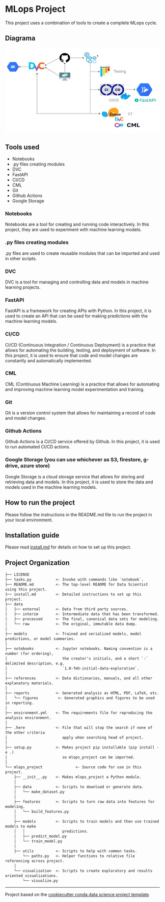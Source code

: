 # MLops Project
This project uses a combination of tools to create a complete MLops cycle.

## Diagrama
![Structure](references/mlops_diagram.jpg)

## Tools used
- Notebooks
- .py files creating modules
- DVC
- FastAPI
- CI/CD
- CML
- Git
- Github Actions
- Google Storage
### Notebooks
Notebooks are a tool for creating and running code interactively. In this project, they are used to experiment with machine learning models.

### .py files creating modules
.py files are used to create reusable modules that can be imported and used in other scripts.

### DVC
DVC is a tool for managing and controlling data and models in machine learning projects.

### FastAPI
FastAPI is a framework for creating APIs with Python. In this project, it is used to create an API that can be used for making predictions with the machine learning models.

### CI/CD
CI/CD (Continuous Integration / Continuous Deployment) is a practice that allows for automating the building, testing, and deployment of software. In this project, it is used to ensure that code and model changes are constantly and automatically implemented.

### CML
CML (Continuous Machine Learning) is a practice that allows for automating and improving machine learning model experimentation and training.

### Git
Git is a version control system that allows for maintaining a record of code and model changes.

### Github Actions
Github Actions is a CI/CD service offered by Github. In this project, it is used to run automated CI/CD actions.

### Google Storage (you can use whichever as S3, firestore, g-drive, azure store)
Google Storage is a cloud storage service that allows for storing and retrieving data and models. In this project, it is used to store the data and models used in the machine learning models.

## How to run the project
Please follow the instructions in the README.md file to run the project in your local environment.

## Installation guide

Please read [install.md](install.md) for details on how to set up this project.

## Project Organization

    ├── LICENSE
    ├── tasks.py           <- Invoke with commands like `notebook`.
    ├── README.md          <- The top-level README for Data Scientist using this project.
    ├── install.md         <- Detailed instructions to set up this project.
    ├── data
    │   ├── external       <- Data from third party sources.
    │   ├── interim        <- Intermediate data that has been transformed.
    │   ├── processed      <- The final, canonical data sets for modeling.
    │   └── raw            <- The original, immutable data dump.
    │
    ├── models             <- Trained and serialized models, model predictions, or model summaries.
    │
    ├── notebooks          <- Jupyter notebooks. Naming convention is a number (for ordering),
    │                         the creator's initials, and a short `-` delimited description, e.g.
    │                         `1.0-fmh-initial-data-exploration`.
    │
    ├── references         <- Data dictionaries, manuals, and all other explanatory materials.
    │
    ├── reports            <- Generated analysis as HTML, PDF, LaTeX, etc.
    │   └── figures         <- Generated graphics and figures to be used in reporting.
    │
    ├── environment.yml    <- The requirements file for reproducing the analysis environment.
    │
    ├── .here              <- File that will stop the search if none of the other criteria
    │                         apply when searching head of project.
    │
    ├── setup.py           <- Makes project pip installable (pip install -e .)
    │                         so mlops_project can be imported.
    │
    └── mlops_project               <- Source code for use in this project.
        ├── __init__.py    <- Makes mlops_project a Python module.
        │
        ├── data           <- Scripts to download or generate data.
        │   └── make_dataset.py
        │
        ├── features       <- Scripts to turn raw data into features for modeling.
        │   └── build_features.py
        │
        ├── models         <- Scripts to train models and then use trained models to make
        │   │                 predictions.
        │   ├── predict_model.py
        │   └── train_model.py
        │
        ├── utils          <- Scripts to help with common tasks.
            └── paths.py   <- Helper functions to relative file referencing across project.
        │
        └── visualization  <- Scripts to create exploratory and results oriented visualizations.
            └── visualize.py

---
Project based on the [cookiecutter conda data science project template](https://github.com/frandak2/cookiecutter-personal).
